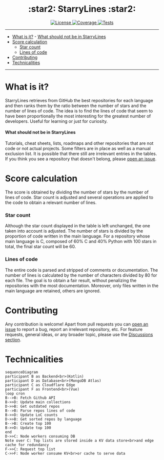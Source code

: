 <div align="center">
    <h1>:star2: StarryLines :star2:</h1>
</div>

<p align="center">
<a href="https://github.com/PabloLec/StarryLines/blob/main/LICENSE" target="_blank">
    <img src="https://img.shields.io/github/license/pablolec/StarryLines" alt="License">
</a>
<a href="https://sonarcloud.io/project/overview?id=PabloLec_StarryLines" target="_blank">
    <img src="https://sonarcloud.io/api/project_badges/measure?project=PabloLec_StarryLines&metric=coverage" alt="Coverage">
</a>
<a href="https://github.com/PabloLec/StarryLines/actions/workflows/tests.yml" target="_blank">
    <img src="https://github.com/PabloLec/StarryLines/actions/workflows/tests.yml/badge.svg" alt="Tests">
</a>
</p>

---

<!--ts-->
- [What is it?](#what-is-it)
      - [What should not be in StarryLines](#what-should-not-be-in-starrylines)
- [Score calculation](#score-calculation)
    - [Star count](#star-count)
    - [Lines of code](#lines-of-code)
- [Contributing](#contributing)
- [Technicalities](#technicalities)
<!--te-->

---

# What is it?

StarryLines retrieves from GitHub the best repositories for each language and then ranks them by the ratio between the number of stars and the number of lines of code.
The idea is to find the lines of code that seem to have been proportionally the most interesting for the greatest number of developers. Useful for learning or just for curiosity.


#### What should not be in StarryLines

Tutorials, cheat sheets, lists, roadmaps and other repositories that are not code or not actual projects.
Some filters are in place as well as a manual exclusion list. It is possible that there still are irrelevant entries in the tables.
If you think you see a repository that doesn't belong, please [open an issue](https://github.com/PabloLec/StarryLines/issues/new?assignees=PabloLec&labels=enhancement&template=repo_removal.md&title=Repository+deletion).


# Score calculation

The score is obtained by dividing the number of stars by the number of lines of code.
Star count is adjusted and several operations are applied to the code to obtain a relevant number of lines.

### Star count

Although the star count displayed in the table is left unchanged, the one taken into account is adjusted. The number of stars is divided by the proportion of code written in the main language.
For a repository whose main language is C, composed of 60% C and 40% Python with 100 stars in total, the final star count will be 60.

### Lines of code

The entire code is parsed and stripped of comments or documentation. The number of lines is calculated by the number of characters divided by 80 for each file.
The goal is to obtain a fair result, without penalizing the repositories with the most documentation.
Moreover, only files written in the main language are retained, others are ignored.

# Contributing

Any contribution is welcome!
Apart from pull requests you can [open an issue](https://github.com/PabloLec/StarryLines/issues/new/choose) to report a bug, report an irrelevant repository, etc.
For feature requests, general ideas, or any broader topic, please use the [Discussions section](https://github.com/PabloLec/StarryLines/discussions).

# Technicalities

```mermaid
sequenceDiagram
participant B as Backend<br>(Kotlin)
participant D as Database<br>(MongoDB Atlas)
participant C as Cloudflare Edge
participant F as Frontend<br>(Vue)
loop cron
B-->B: Fetch Github API
B->>D: Update main collections
D->>B: Get outdated repos
B-->B: Parse repos lines of code
B->>D: Update LoC counts
D->>B: Get sorted repos by language
B-->B: Create top 100
B->>D: Update top 100
end
D->>C: Node workers consuming DB
Note over C: Top lists are stored inside a KV data store<br>and edge cache for redundancy
F->>C: Request top list
C->>F: Node worker consume KV<br>or cache to serve data
```
